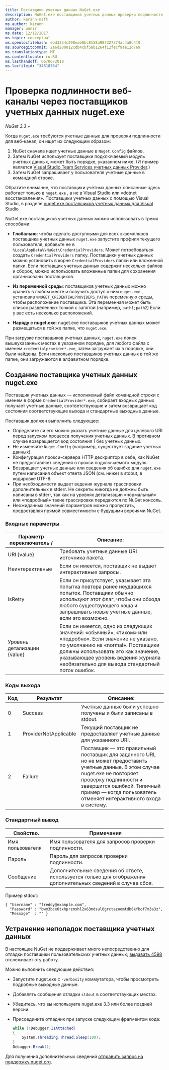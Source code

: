 ```yaml
---
title: Поставщики учетных данных NuGet.exe
description: NuGet.exe поставщиков учетных данных проверки подлинности в веб-канала и реализуются как исполняемые файлы командной строки, соблюдать определенные соглашения.
author: karann-msft
ms.author: karann
manager: unnir
ms.date: 12/12/2017
ms.topic: conceptual
ms.openlocfilehash: ebd3354c298eae8bc8158a987327374ac4a8d4f0
ms.sourcegitcommit: 2a6d200012cdb4cbf5ab1264f12fecf9ae12d769
ms.translationtype: MT
ms.contentlocale: ru-RU
ms.lasthandoff: 06/06/2018
ms.locfileid: "34818764"
---
```

# <a name="authenticating-feeds-with-nugetexe-credential-providers"></a>Проверка подлинности веб-каналы через поставщиков учетных данных nuget.exe

*NuGet 3.3 +*

Когда `nuget.exe` требуются учетные данные для проверки подлинности для веб-канал, он ищет их следующим образом:

1. NuGet сначала ищет учетные данные в `Nuget.Config` файлов.
1. Затем NuGet использует поставщики подключаемый модуль учетных данных, может быть порядке, указанном ниже. (И пример является [Visual Studio Team Services учетных данных Provider](https://www.visualstudio.com/docs/package/get-started/nuget/auth#vsts-credential-provider).)
1. Затем NuGet запрашивает у пользователя учетные данные в командной строке.

Обратите внимание, что поставщики учетных данных описанные здесь работает только в `nuget.exe` , а не в Visual Studio или «dotnet восстановления». Поставщики учетных данных с помощью Visual Studio, в разделе [nuget.exe поставщиков учетных данных для Visual Studio](nuget-credential-providers-for-visual-studio.md)

NuGet.exe поставщиков учетных данных можно использовать в тремя способами:

- **Глобально**: чтобы сделать доступными для всех экземпляров поставщика учетных данных `nuget.exe` запустите профиля текущего пользователя, добавьте ее в `%LocalAppData%\NuGet\CredentialProviders`. Может потребоваться создать `CredentialProviders` папку. Поставщики учетных данных можно установить в корне `CredentialProviders` папки или вложенной папки. Если поставщик учетных данных содержит несколько файлов и сборок, можно использовать вложенные папки для сохранения организованы поставщиков.

- **Из переменной среды**: поставщиков учетных данных можно хранить в любом месте и получить доступ к ним `nuget.exe` , установив `%NUGET_CREDENTIALPROVIDERS_PATH%` переменную среды, чтобы расположение поставщика. Эта переменная может быть список разделенных точкой с запятой (например, `path1;path2`) Если у вас есть несколько расположений.

- **Наряду с nuget.exe**: nuget.exe поставщиков учетных данных может размещаться в той же папке, что `nuget.exe`.

При загрузке поставщиков учетных данных, `nuget.exe` поиск вышеуказанных местах в указанном порядке, для любого файла с именем `credentialprovider*.exe`, затем загружает их в порядке, они были найдены. Если несколько поставщиков учетных данных в той же папке, они загружаются в алфавитном порядке.

## <a name="creating-a-nugetexe-credential-provider"></a>Создание поставщика учетных данных nuget.exe

Поставщик учетных данных — исполняемый файл командной строки с именем в форме `CredentialProvider*.exe`, собирает входных данных получает учетные данные, соответствующие и затем возвращает код состояния соответствующие выхода и стандартные выходные данные.

Поставщик должен выполнить следующее:

- Определите ли его можно указать учетные данные для целевого URI перед запуском процесса получения учетных данных. В противном случае возвращается код состояния 1 без учетных данных.
- Не изменяйте `Nuget.Config` (например, существует задание учетных данных).
- Конфигурация прокси-сервера HTTP дескриптор в себе, как NuGet не предоставляет сведения о прокси подключаемого модуля.
- Возвращает учетные данные или сведения об ошибке для `nuget.exe` путем написания объект ответа JSON (см. ниже) в stdout, в кодировке UTF-8.
- При необходимости выдает ведения журнала трассировки дополнительных в stderr. Не секреты никогда не должны быть написаны в stderr, так как на уровнях детализации «нормальный» или «подробный» такие трассировки передаются по NuGet консоль.
- Неожиданных значений параметров можно пропустить, предоставляя прямой совместимости с будущими версиями NuGet.

### <a name="input-parameters"></a>Входные параметры

| Параметр переключатель / |Описание:|
|----------------|-----------|
| URI {value} | Требовать учетные данные URI источника пакета.|
| Неинтерактивные | Если он имеется, поставщик не выдает интерактивные запросы. |
| IsRetry | Если он присутствует, указывает эта попытка повтора ранее неудавшихся попыток. Поставщики обычно используют этот флаг, чтобы они обхода любого существующего кэша и запрашивать новые учетные данные, если это возможно.|
| Уровень детализации {value} | Если он имеется, одно из следующих значений: «обычный», «тихом» или «подробно». Если значение не указано, по умолчанию на «normal». Поставщики должны использовать это как значение, указывающее уровень ведения журнала необязательно для вывода стандартный поток ошибок. |

### <a name="exit-codes"></a>Коды выхода

| Код |Результат | Описание: |
|----------------|-----------|-----------|
| 0 | Success | Учетные данные были успешно получены и были записаны в stdout.|
| 1 | ProviderNotApplicable | Текущий поставщик не предоставляет учетные данные для указанного URI.|
| 2 | Failure | Поставщик — это правильный поставщик для заданного URI, но не может предоставить учетные данные. В этом случае nuget.exe не повторяет проверку подлинности и завершится ошибкой. Типичный пример — когда пользователь отменяет интерактивного входа в систему. |

### <a name="standard-output"></a>Стандартный вывод

| Свойство. |Примечания|
|----------------|-----------|
| Имя пользователя | Имя пользователя для запросов проверки подлинности.|
| Пароль | Пароль для запросов проверки подлинности.|
| Сообщение | Дополнительные сведения об ответе, используется только для отображения дополнительных сведений в случае сбоя. |

Пример stdout:

    { "Username" : "freddy@example.com",
      "Password" : "bwm3bcx6txhprzmxhl2x63mdsul6grctazoomtdb6kfbof7m3a3z",
      "Message"  : "" }

## <a name="troubleshooting-a-credential-provider"></a>Устранение неполадок поставщика учетных данных

В настоящее NuGet не поддерживает много непосредственно для отладки поставщики пользовательских учетных данных; [выдавать 4598](https://github.com/NuGet/Home/issues/4598) отслеживает эту работу.

Можно выполнить следующие действия:

- Запустите nuget.exe с `-verbosity` коммутатора, чтобы просмотреть подробные выходные данные.
- Добавлять сообщения отладки `stdout` в соответствующих местах.
- Убедитесь, что вы используете nuget.exe 3.3 или более поздней версии.
- Присоедините отладчик при запуске следующим фрагментом кода:

    ```cs
    while (!Debugger.IsAttached)
    {
        System.Threading.Thread.Sleep(100);
    }
    Debugger.Break();
    ```

Для получения дополнительных сведений [отправить запрос на поддержку nuget.org](https://www.nuget.org/policies/Contact).
